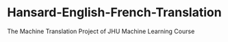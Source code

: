 # Hansard-English-French-Translation
The Machine Translation Project of JHU Machine Learning Course
